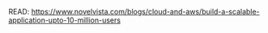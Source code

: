 
READ: https://www.novelvista.com/blogs/cloud-and-aws/build-a-scalable-application-upto-10-million-users
